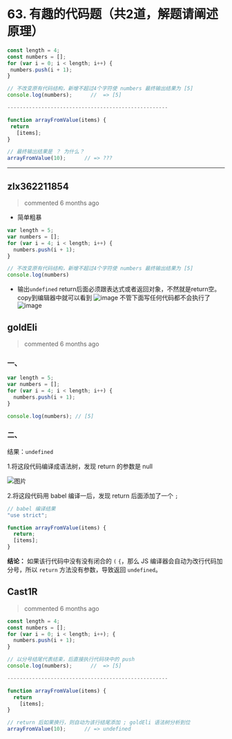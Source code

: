 
 # 63. 有趣的代码题（共2道，解题请阐述原理） 
 ```javascript
const length = 4;
const numbers = [];
for (var i = 0; i < length; i++) {
  numbers.push(i + 1);
}

// 不改变原有代码结构，新增不超过4个字符使 numbers 最终输出结果为 [5]
console.log(numbers);      //  => [5]

----------------------------------------------------

function arrayFromValue(items) {
  return
    [items];
}

// 最终输出结果是 ？ 为什么？
arrayFromValue(10);      // => ???
``` 
 ***
## zlx362211854 
 > commented 6 months ago 

* 简单粗暴

```javascript
var length = 5;
var numbers = [];
for (var i = 4; i < length; i++) {
  numbers.push(i + 1);
}

// 不改变原有代码结构，新增不超过4个字符使 numbers 最终输出结果为 [5]
console.log(numbers)


```
* 输出`undefined` return后面必须跟表达式或者返回对象，不然就是return空。
copy到编辑器中就可以看到
![image](https://user-images.githubusercontent.com/22437181/67547774-957e0400-f732-11e9-87e2-cf7bf30b9c00.png)
不管下面写任何代码都不会执行了
![image](https://user-images.githubusercontent.com/22437181/67547870-ce1ddd80-f732-11e9-9f2b-be07a8d8746f.png)

## goldEli 
 > commented 6 months ago 

### 一、


```JavaScript
var length = 5;
var numbers = [];
for (var i = 4; i < length; i++) {
  numbers.push(i + 1);
}

console.log(numbers); // [5]

```

### 二、

结果：`undefined`

1.将这段代码编译成语法树，发现 return 的参数是 null

![图片](https://user-images.githubusercontent.com/18217162/67613495-d0d70c00-f7e0-11e9-9ff0-e0f605a2f714.png)

2.将这段代码用 babel 编译一后，发现 return 后面添加了一个 `;`


```javaScript
// babel 编译结果
"use strict";

function arrayFromValue(items) {
  return;
  [items];
}

```

**结论：** 如果该行代码中没有没有闭合的 `(` `{`，那么 JS 编译器会自动为改行代码加分号，所以 `return` 方法没有参数，导致返回 `undefined`。
## Cast1R 
 > commented 6 months ago 


```javascript
const length = 4;
const numbers = [];
for (var i = 0; i < length; i++); {
  numbers.push(i + 1);
}

// 以分号结尾代表结束，后直接执行代码块中的 push
console.log(numbers);      //  => [5]

----------------------------------------------------

function arrayFromValue(items) {
  return
    [items];
}

// return 后如果换行，则自动为该行结尾添加 ; goldEli 语法树分析到位
arrayFromValue(10);      // => undefined

```